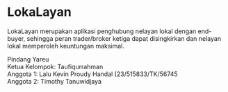 # LokaLayan  
LokaLayan merupakan aplikasi penghubung nelayan lokal dengan end-buyer, sehingga peran trader/broker ketiga dapat disingkirkan dan nelayan lokal memperoleh keuntungan maksimal.  

Pindang Yareu  
Ketua Kelompok: Taufiqurrahman  
Anggota 1: Lalu Kevin Proudy Handal (23/515833/TK/56745  
Anggota 2: Timothy Tanuwidjaya  
